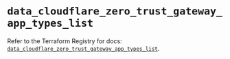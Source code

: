 # `data_cloudflare_zero_trust_gateway_app_types_list`

Refer to the Terraform Registry for docs: [`data_cloudflare_zero_trust_gateway_app_types_list`](https://registry.terraform.io/providers/cloudflare/cloudflare/5.0.0/docs/data-sources/zero_trust_gateway_app_types_list).
